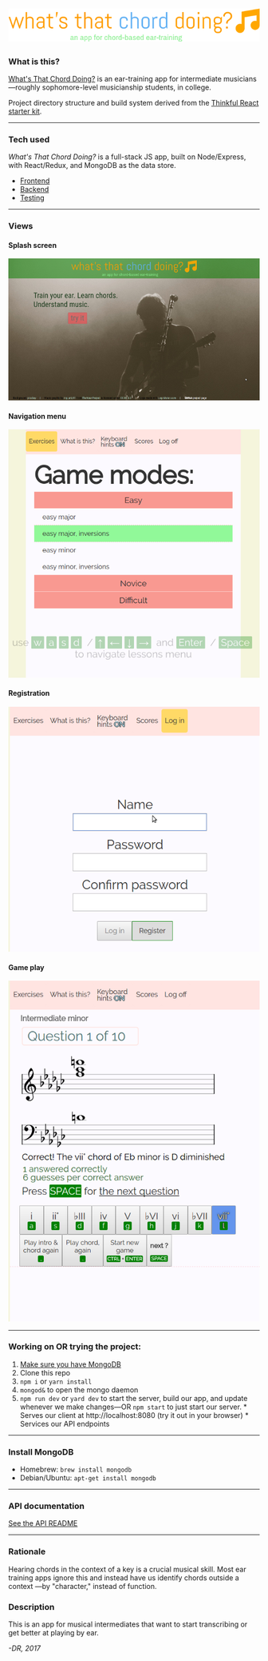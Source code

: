 # [![What's That Chord Doing?](docs/img/logo.png)](http://what-s-that-chord-doing.herokuapp.com)

### What is this?

[What's That Chord Doing?](https://what-s-that-chord-doing.herokuapp.com/) is an
ear-training app for intermediate musicians&#8212;roughly sophomore-level 
musicianship students, in college.

Project directory structure and build system derived from the 
[Thinkful React starter kit](https://github.com/oampo/thinkful-react-starter).

----------------------------------------------------------

### Tech used

_What's That Chord Doing?_ is a full-stack JS app, built on Node/Express, with
React/Redux, and MongoDB as the data store.

* [Frontend](docs/frontend.md)
* [Backend](docs/backend.md)
* [Testing](docs/testing.md)

----------------------------------------------------------

### Views

#### Splash screen

![](docs/img/splash.png)

#### Navigation menu

![](docs/img/nav-menu-0.png)

#### Registration

![](docs/img/register.png)

#### Game play

![](docs/img/game-play-0.png)

----------------------------------------------------------

### Working on OR trying the project:
  1. [Make sure you have MongoDB](#install-mongodb)
  2. Clone this repo
  3. `npm i` or `yarn install`
  4. `mongod&` to open the mongo daemon
  5. `npm run dev` or `yard dev` to start the server, build our app, and update
      whenever we make changes&#8212;OR `npm start` to just start our server.
    * Serves our client at http://localhost:8080 (try it out in your browser)
    * Services our API endpoints

----------------------------------------------------------

### Install MongoDB

* Homebrew: `brew install mongodb`
* Debian/Ubuntu: `apt-get install mongodb` 

----------------------------------------------------------

### API documentation

[See the API README](api/README.md)

----------------------------------------------------------

### Rationale

Hearing chords in the context of a key is a crucial musical skill. Most ear 
training apps ignore this and instead have us identify chords outside a context
—by "character," instead of function.

### Description

This is an app for musical intermediates that want to start transcribing or get
better at playing by ear.

_-DR, 2017_



